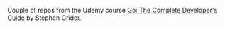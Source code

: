 Couple of repos from the Udemy course [Go: The Complete Developer's Guide](https://www.udemy.com/share/101Xzy3@MGkZjXt6Mghd-fSufcJ06KaTBiqH3aFYWevzlsQ8_5JAl8BV5nPx2WHUYajZdtdR/) by Stephen Grider.
